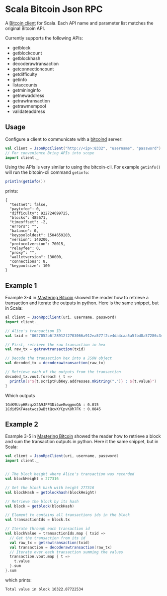 # Scala Bitcoin Json RPC

A [Bitcoin client](https://en.bitcoin.it/wiki/Original_Bitcoin_client/API_calls_list) for Scala. Each API name and parameter list matches the original Bitcoin API.

Currently supports the following APIs:
- getblock
- getblockcount
- getblockhash
- decoderawtransaction
- getconnectioncount
- getdifficulty
- getinfo
- listaccounts
- getmininginfo
- getnewaddress
- getrawtransaction
- getrawmempool
- validateaddress

## Usage

Configure a client to communicate with a [bitcoind](https://en.bitcoin.it/wiki/Bitcoind) server:

```scala
val client = JsonRpcClient("http://<ip>:8332", "username", "password")
// For convenience Bring APIs into scope
import client._
```

Using the APIs is very similar to using the bitcoin-cli. For example `getinfo()` will run the bitcoin-cli command `getinfo`:

```scala
println(getinfo())
```

prints:

```text
{
  "testnet": false,
  "paytxfee": 0,
  "difficulty": 922724699725,
  "blocks": 485671,
  "timeoffset": -2,
  "errors": "",
  "balance": 0,
  "keypoololdest": 1504659203,
  "version": 140200,
  "protocolversion": 70015,
  "relayfee": 0,
  "proxy": "",
  "walletversion": 130000,
  "connections": 8,
  "keypoolsize": 100
}
```

## Example 1

Example 3-4 in [Mastering Bitcoin](https://www.amazon.ca/Mastering-Bitcoin-Unlocking-Digital-Cryptocurrencies/dp/1449374042) showed the reader how to retrieve a transaction and iterate the outputs in python. Here is the same snippet, but in Scala:

```scala
al client = JsonRpcClient(uri, username, password)
import client._

// Alice's transaction ID
val txid = "0627052b6f28912f2703066a912ea577f2ce4da4caa5a5fbd8a57286c345c2f2"

// First, retrieve the raw transaction in hex
val raw_tx = getrawtransaction(txid)

// Decode the transaction hex into a JSON object
val decoded_tx = decoderawtransaction(raw_tx)

// Retrieve each of the outputs from the transaction
decoded_tx.vout.foreach { t =>
  println(s"${t.scriptPubKey.addresses.mkString(",")} : ${t.value}")
}  
```

Which outputs

```text
1GdK9UzpHBzqzX2A9JFP3Di4weBwqgmoQA : 0.015
1Cdid9KFAaatwczBwBttQcwXYCpvK8h7FK : 0.0845
```

## Example 2

Example 3-5 in [Mastering Bitcoin](https://www.amazon.ca/Mastering-Bitcoin-Unlocking-Digital-Cryptocurrencies/dp/1449374042) showed the reader how to retrieve a block and sum the transaction outputs in python. Here it the same snippet, but in Scala:

```scala
val client = JsonRpcClient(uri, username, password)
import client._


// The block height where Alice's transaction was recorded
val blockHeight = 277316

// Get the block hash with height 277316
val blockHash = getblockhash(blockHeight)

// Retrieve the block by its hash
val block = getblock(blockHash)

// Element tx contains all transactions ids in the block
val transactionIds = block.tx

// Iterate through each transaction id
val blockValue = transactionIds.map { txid =>
  // Get the transaction from its id
  val raw_tx = getrawtransaction(txid)
  val transaction = decoderawtransaction(raw_tx)
  // Iterate over each transaction summing the values
  transaction.vout.map { t =>
    t.value
  }.sum
}.sum
```
which prints:

```text
Total value in block 10322.07722534
```
